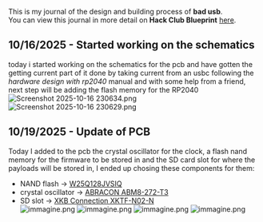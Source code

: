 <!--
  ===================    !!READ THIS NOTICE!!   ====================
  DO NOT edit this file manually. Your changes WILL BE OVERWRITTEN!
  This journal is auto generated and updated by Hack Club Blueprint.
  To edit this file, please edit your journal entries on Blueprint.
  ==================================================================
-->

This is my journal of the design and building process of **bad usb**.  
You can view this journal in more detail on **Hack Club Blueprint** [here](https://blueprint.hackclub.com/projects/554).


## 10/16/2025 - Started working on the schematics  

today i started working on the schematics for the pcb and have gotten the getting current part of it done by taking current from an usbc following the *hardware design with rp2040* manual and with some help from a friend, next step will be adding the flash memory for the RP2040 ![Screenshot 2025-10-16 230634.png](https://blueprint.hackclub.com/user-attachments/blobs/proxy/eyJfcmFpbHMiOnsiZGF0YSI6MjUzNywicHVyIjoiYmxvYl9pZCJ9fQ==--dc694b588f93bdb98de7e09457de0a6956a1634e/Screenshot%202025-10-16%20230634.png)
![Screenshot 2025-10-16 230629.png](https://blueprint.hackclub.com/user-attachments/blobs/proxy/eyJfcmFpbHMiOnsiZGF0YSI6MjUzOCwicHVyIjoiYmxvYl9pZCJ9fQ==--54805551da08d550d934c43212be7d57ab3e1bc4/Screenshot%202025-10-16%20230629.png)

  

## 10/19/2025 - Update of PCB  

Today I added to the pcb the crystal oscillator for the clock, a flash nand memory for the firmware to be stored in and the SD card slot for where the payloads will be stored in, I ended up chosing these components for them:
- NAND flash -> [W25Q128JVSIQ](https://www.lcsc.com/product-detail/C97521.html)
- crystal oscillator -> [ABRACON ABM8-272-T3](https://www.lcsc.com/product-detail/C20625731.html)
- SD slot -> [XKB Connection XKTF-N02-N](https://www.lcsc.com/product-detail/C381084.html)  
![immagine.png](https://blueprint.hackclub.com/user-attachments/blobs/proxy/eyJfcmFpbHMiOnsiZGF0YSI6MzU1MCwicHVyIjoiYmxvYl9pZCJ9fQ==--34b982a331d833b522f63478fed2d2a639e90acd/immagine.png)
![immagine.png](https://blueprint.hackclub.com/user-attachments/blobs/proxy/eyJfcmFpbHMiOnsiZGF0YSI6MzU0NiwicHVyIjoiYmxvYl9pZCJ9fQ==--3582fdbcb1fcd8f11a64fc2c3d7786df2f655063/immagine.png)
![immagine.png](https://blueprint.hackclub.com/user-attachments/blobs/proxy/eyJfcmFpbHMiOnsiZGF0YSI6MzU0NywicHVyIjoiYmxvYl9pZCJ9fQ==--c1eba9cb1717d2498b0029c50386762df6434666/immagine.png)
![immagine.png](https://blueprint.hackclub.com/user-attachments/blobs/proxy/eyJfcmFpbHMiOnsiZGF0YSI6MzU0OCwicHVyIjoiYmxvYl9pZCJ9fQ==--f7a710f2e5a6999b59d8969795ccabaa07cbd717/immagine.png)
  

